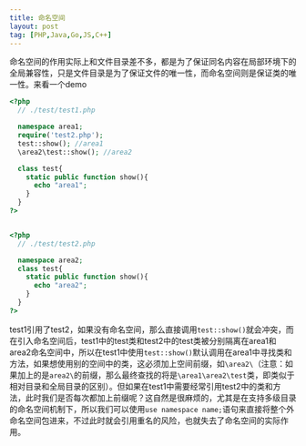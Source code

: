 ```yaml
---
title: 命名空间
layout: post
tag: [PHP,Java,Go,JS,C++]
---
```


命名空间的作用实际上和文件目录差不多，都是为了保证同名内容在局部环境下的全局兼容性，只是文件目录是为了保证文件的唯一性，而命名空间则是保证类的唯一性。来看一个demo

~~~PHP
<?php
  // ./test/test1.php

  namespace area1;
  require('test2.php');
  test::show(); //area1
  \area2\test::show(); //area2

  class test{
    static public function show(){
      echo "area1";
    }
  }
?>


<?php
  // ./test/test2.php

  namespace area2;
  class test{
    static public function show(){
      echo "area2";
    }
  }
?>
~~~

test1引用了test2，如果没有命名空间，那么直接调用`test::show()`就会冲突，而在引入命名空间后，test1中的test类和test2中的test类被分别隔离在area1和area2命名空间中，所以在test1中使用`test::show()`默认调用在area1中寻找类和方法，如果想使用别的空间中的类，这必须加上空间前缀，如`\area2\`（注意：如果加上的是`area2\`的前缀，那么最终查找的将是`\area1\area2\test`类，即类似于相对目录和全局目录的区别）。但如果在test1中需要经常引用test2中的类和方法，此时我们是否每次都加上前缀呢？这自然是很麻烦的，尤其是在支持多级目录的命名空间机制下，所以我们可以使用`use namespace name;`语句来直接将整个外命名空间包进来，不过此时就会引用重名的风险，也就失去了命名空间的实际作用。

